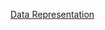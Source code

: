[Data Representation](https://docs.google.com/presentation/d/1Jh4cxFf4FZfb-4l0oot8ABisCnVcUssDrDrHH1n15rU/edit?usp=sharing)

